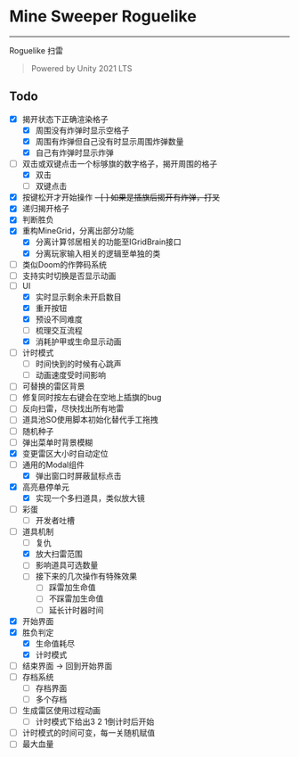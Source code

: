 ﻿# Mine Sweeper Roguelike

---

Roguelike 扫雷

> Powered by Unity 2021 LTS

## Todo

- [x] 揭开状态下正确渲染格子
    - [x] 周围没有炸弹时显示空格子
    - [x] 周围有炸弹但自己没有时显示周围炸弹数量
    - [x] 自己有炸弹时显示炸弹
- [ ] 双击或双键点击一个标够旗的数字格子，揭开周围的格子
    - [x] 双击
    - [ ] 双键点击
- [x] 按键松开才开始操作
~~- [ ] 如果是插旗后揭开有炸弹，打叉~~
- [x] 递归揭开格子
- [x] 判断胜负
- [x] 重构MineGrid，分离出部分功能
    - [x] 分离计算邻居相关的功能至IGridBrain接口
    - [x] 分离玩家输入相关的逻辑至单独的类
- [ ] 类似Doom的作弊码系统
- [ ] 支持实时切换是否显示动画
- [ ] UI
    - [x] 实时显示剩余未开启数目
    - [x] 重开按钮
    - [x] 预设不同难度
    - [ ] 梳理交互流程
    - [x] 消耗护甲或生命显示动画
- [ ] 计时模式
    - [ ] 时间快到的时候有心跳声
    - [ ] 动画速度受时间影响
- [ ] 可替换的雷区背景
- [ ] 修复同时按左右键会在空地上插旗的bug
- [ ] 反向扫雷，尽快找出所有地雷
- [ ] 道具池SO使用脚本初始化替代手工拖拽
- [ ] 随机种子
- [ ] 弹出菜单时背景模糊
- [x] 变更雷区大小时自动定位
- [ ] 通用的Modal组件
    - [x] 弹出窗口时屏蔽鼠标点击
- [x] 高亮悬停单元
    - [x] 实现一个多扫道具，类似放大镜
- [ ] 彩蛋
    - [ ] 开发者吐槽
- [ ] 道具机制
    - [ ] 复仇
    - [x] 放大扫雷范围
    - [ ] 影响道具可选数量
    - [ ] 接下来的几次操作有特殊效果
        - [ ] 踩雷加生命值
        - [ ] 不踩雷加生命值
        - [ ] 延长计时器时间
- [x] 开始界面
- [x] 胜负判定
    - [x] 生命值耗尽
    - [x] 计时模式
- [ ] 结束界面 -> 回到开始界面
- [ ] 存档系统
    - [ ] 存档界面
    - [ ] 多个存档
- [ ] 生成雷区使用过程动画
    - [ ] 计时模式下给出3 2 1倒计时后开始
- [ ] 计时模式的时间可变，每一关随机赋值
- [ ] 最大血量
